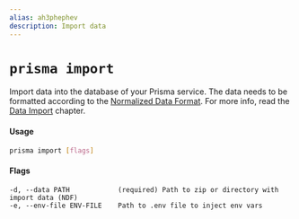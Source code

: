 ```yaml
---
alias: ah3phephev
description: Import data
---
```


# `prisma import`

Import data into the database of your Prisma service. The data needs to be formatted according to the [Normalized Data Format](!alias-teroo5uxih). For more info, read the [Data Import](!alias-ol2eoh8xie) chapter.

#### Usage

```sh
prisma import [flags]
```

#### Flags

```
-d, --data PATH            (required) Path to zip or directory with import data (NDF)
-e, --env-file ENV-FILE    Path to .env file to inject env vars
```
